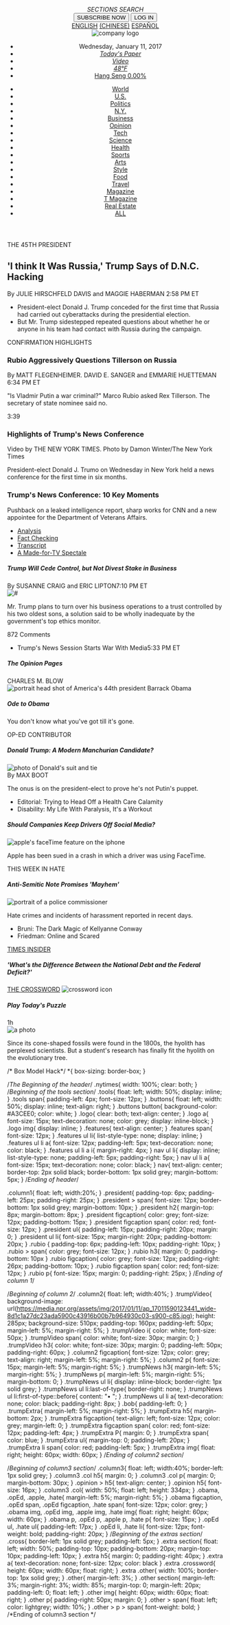 <!DOCTYPE html>
<html lang="en" dir="ltr">
  <head>
    <meta charset="utf-8">
    <link rel="stylesheet" href="https://use.fontawesome.com/releases/v5.0.13/css/all.css" integrity="sha384-DNOHZ68U8hZfKXOrtjWvjxusGo9WQnrNx2sqG0tfsghAvtVlRW3tvkXWZh58N9jp" crossorigin="anonymous">
    <link rel="stylesheet" href="nytimes.css">
    <title>The New York Times</title>
  </head>
  <body>
    <header class="nytimes">
      <section>
        <section class="tools">
          <i class="fas fa-bars"><span>SECTIONS</span></i>
          <i class="fas fa-search"><span>SEARCH</span></i>
        </section>
        <section class="buttons">
          <button type="button">SUBSCRIBE NOW</button>
          <button type="button">LOG IN</button>
          <a href="#"><i class="fas fa-cog"></i></a>
        </section>
      </section>
      <section class="logo">
        <section>
          <a href="#">ENGLISH</a>
          <a href="#">(CHINESE)</a>
          <a href="#">ESPAÑOL</a>
        </section>
        <section>
          <img src="https://g1.nyt.com/assets/homepage/20180514-221902/images/foundation/logos/nyt-logo-379x64.png" alt="company logo">
        </section>
      </section>
      <section class="features">
        <ul>
          <li><span>Wednesday, January 11, 2017</span></li>
          <li><a href="#"><i class="far fa-newspaper">Today's Paper</i></a></li>
          <li><a href="#"><i class="fas fa-video">Video</i></a></li>
          <li><a href="#"><i class="fas fa-cloud">48°F</i></a></li>
          <li><a href="#">Hang Seng 0.00%</a></li>
        </ul>
      </section>
      <nav>
        <ul>
          <li><a href="#">World</a></li>
          <li><a href="#">U.S.</a></li>
          <li><a href="#">Politics</a></li>
          <li><a href="#">N.Y.</a></li>
          <li><a href="#">Business</a></li>
          <li><a href="#">Opinion</a></li>
          <li><a href="#">Tech</a></li>
          <li><a href="#">Science</a></li>
          <li><a href="#">Health</a></li>
          <li><a href="#">Sports</a></li>
          <li><a href="#">Arts</a></li>
          <li><a href="#">Style</a></li>
          <li><a href="#">Food</a></li>
          <li><a href="#">Travel</a></li>
          <li><a href="#">Magazine</a></li>
          <li><a href="#">T Magazine</a></li>
          <li><a href="#">Real Estate</a></li>
          <li><a href="#">ALL</a></li>
        </ul>
      </nav>
    </header>
    <section class="column1">
      <section class="president">
        <span>THE 45TH PRESIDENT</span>
        <h2>'I think It Was Russia,' Trump Says of D.N.C. Hacking</h2>
        <figcaption>By JULIE HIRSCHFELD DAVIS and MAGGIE HABERMAN <span>2:58 PM ET</span></figcaption>
        <ul>
          <li>President-elect Donald J. Trump conceded for the first time that Russia had carried out cyberattacks during the presidential election.</li>
          <li>But Mr. Trump sidestepped repeated questions about whether he or anyone in his team had contact with Russia during the campaign.</li>
        </ul>
      </section>
      <section class="rubio">
        <span>CONFIRMATION HIGHLIGHTS</span>
        <h3>Rubio Aggressively Questions Tillerson on Russia</h3>
        <figcaption>By MATT FLEGENHEIMER. DAVID E. SANGER and EMMARIE HUETTEMAN <span>6:34 PM ET</span></figcaption>
        <p>"Is Vladmir Putin a war criminal?" Marco Rubio asked Rex Tillerson. The secretary of state nominee said no.</p>
      </section>
    </section>
    <section class="column2">
      <section>
        <section class="trumpVideo">
          <i class="fas fa-play"></i>
          <span>3:39</span>
          <h3>Highlights of Trump's News Conference</h3>
        </section>
        <figcaption>Video by THE NEW YORK TIMES. Photo by Damon Winter/The New York Times</figcaption>
        <p>President-elect Donald J. Trumo on Wednesday in New York held a news conference for the first time in six months.</p>
      </section>
      <section class="trumpNews">
        <h3>Trump's News Conference: 10 Key Moments</h3>
        <p>Pushback on a leaked intelligence report, sharp works for CNN and a new appointee for the Department of Veterans Affairs.</p>
        <ul>
          <li><a href="#">Analysis</a></li>
          <li><a href="#">Fact Checking</a></li>
          <li><a href="#">Transcript</a></li>
          <li><a href="#">A Made-for-TV Spectale</a></li>
        </ul>
      </section>
      <section class="trumpExtra">
        <h5>Trump Will Cede Control, but Not Divest Stake in Business</h5>
        <figcaption>By SUSANNE CRAIG and ERIC LIPTON<span>7:10 PM ET</span></figcaption>
        <img src="https://timedotcom.files.wordpress.com/2017/08/trump-jr-trump.jpg" alt="#">
        <p>Mr. Trump plans to turn over his business operations to a trust controlled by his two oldest sons, a solution said to be wholly inadequate by the government's top ethics monitor.</p>
        <span>872 Comments</span>
        <ul>
          <li>Trump's News Session Starts War With Media<span>5:33 PM ET</span></li>
        </ul>
      </section>
    </section>
    <section class="column3">
      <section class="opinion">
        <h5>The Opinion Pages</h5>
        <section class="col">
          <section class="obama">
            <figcaption>CHARLES M. BLOW</figcaption>
            <img src="http://obama.world/wp-content/uploads/2017/11/cropped-barackobama-headshot-1.jpg" alt="portrait head shot of America's 44th president Barrack Obama">
            <h5>Ode to Obama</h5>
            <p>You don't know what you've got till it's gone.</p>
          </section>
          <section class="opEd">
            <span>OP-ED CONTRIBUTOR</span>
            <h5>Donald Trump: A Modern Manchurian Candidate?</h5>
            <img src="https://dresslikea.com/wp-content/uploads/2017/04/Bottle-green-tie-for-business-wear-with-white-shirt-and-blue-suit-1024x768.jpg" alt="photo of Donald's suit and tie">
            <figcaption>By MAX BOOT</figcaption>
            <p>The onus is on the president-elect to prove he's not Putin's puppet.</p>
            <ul>
              <li>Editorial: Trying to Head Off a Health Care Calamity</li>
              <li>Disability: My Life With Paralysis, It's a Workout</li>
            </ul>
          </section>
        </section>
        <section class="col">
          <section class="apple">
            <h5>Should Companies Keep Drivers Off Social Media?</h5>
            <img src="https://www.imore.com/sites/imore.com/files/styles/large_wm_brw/public/field/image/2016/09/iPhone-7-FaceTime-Camera-hero.jpg" alt="apple's faceTime feature on the iphone">
            <p>Apple has been sued in a crash in which a driver was using FaceTime.</p>
          </section>
          <section class="hate">
            <span>THIS WEEK IN HATE</span>
            <h5>Anti-Semitic Note Promises 'Mayhem'</h5>
            <img src="https://jjie.org/wp-content/uploads/2015/11/DC-Kevin-Bethel-pr.jpg" alt="portrait of a police commissioner">
            <p>Hate crimes and incidents of harassment reported in recent days.</p>
            <ul>
              <li>Bruni: The Dark Magic of Kellyanne Conway</li>
              <li>Friedman: Online and Scared</li>
            </ul>
          </section>
        </section>
      </section>
      <section>
        <section class="extra">
          <section>
            <a href="#">TIMES INSIDER</a>
            <h5>'What's the Difference Between the National Debt and the Federal Deficit?'</h5>
          </section>
          <section class="cross">
            <a href="#">THE CROSSWORD</a>
            <img src="https://d30y9cdsu7xlg0.cloudfront.net/png/22533-200.png" alt="crossword icon" class="crossword">
            <h5>Play Today's Puzzle</h5>
          </section>
          <section class="other">
            <span>1h</span>
            <section>
              <img src="https://studentaffairscollective.org/wp-content/uploads/2017/06/pexels-photo-327538.jpeg" alt="a photo">
              <p>Since its cone-shaped fossils were found in the 1800s, <span>the hyolith has perplexed scientists.</span> But a student's research has finally fit the hyolith on the evolutionary tree.</p>
            </section>
          </section>
        </section>
      </section>
    </section>
  </body>
</html>
/* Box Model Hack*/
*{
  box-sizing: border-box;
}

/*The Beginning of the header*/
.nytimes{
  width: 100%;
  clear: both;
}
/*Beginning of the tools section*/
.tools{
  float: left;
  width: 50%;
  display: inline;
}
.tools span{
  padding-left: 4px;
  font-size: 12px;
}
.buttons{
  float: left;
  width: 50%;
  display: inline;
  text-align: right;
}
.buttons button{
  background-color: #A3CEE0;
  color: white;
}
.logo{
  clear: both;
  text-align: center;
}
.logo a{
  font-size: 15px;
  text-decoration: none;
  color: grey;
  display: inline-block;
}
.logo img{
  display: inline;
}
.features{
  text-align: center;
}
.features span{
  font-size: 12px;
}
.features ul li{
  list-style-type: none;
  display: inline;
}
.features ul li a{
  font-size: 12px;
  padding-left: 5px;
  text-decoration: none;
  color: black;
}
.features ul li a i{
  margin-right: 4px;
}
nav ul li{
  display: inline;
  list-style-type: none;
  padding-left: 5px;
  padding-right: 5px;
}
nav ul li a{
  font-size: 15px;
  text-decoration: none;
  color: black;
}
nav{
  text-align: center;
  border-top: 2px solid black;
  border-bottom: 1px solid grey;
  margin-bottom: 5px;
}
/*Ending of header*/

.column1{
  float: left;
  width:20%;
}
.president{
  padding-top: 6px;
  padding-left: 25px;
  padding-right: 25px;
}
.president > span{
  font-size: 12px;
  border-bottom: 1px solid grey;
  margin-bottom: 10px;
}
.president h2{
  margin-top: 8px;
  margin-bottom: 8px;
}
.president figcaption{
  color: grey;
  font-size: 12px;
  padding-bottom: 15px;
}
.president figcaption span{
  color: red;
  font-size: 12px;
}
.president ul{
  padding-left: 15px;
  padding-right: 20px;
  margin: 0;
}
.president ul li{
  font-size: 15px;
  margin-right: 20px;
  padding-bottom: 20px;
}
.rubio {
  padding-top: 6px;
  padding-left: 10px;
  padding-right: 10px;
}
.rubio > span{
  color: grey;
  font-size: 12px;
}
.rubio h3{
  margin: 0;
  padding-bottom: 10px
}
.rubio figcaption{
  color: grey;
  font-size: 12px;
  padding-right: 26px;
  padding-bottom: 10px;
}
.rubio figcaption span{
  color: red;
  font-size: 12px;
}
.rubio p{
  font-size: 15px;
  margin: 0;
  padding-right: 25px;
}
/*Ending of column 1*/

/*Beginning of column 2*/
.column2{
  float: left;
  width:40%;
}
.trumpVideo{
  background-image: url(https://media.npr.org/assets/img/2017/01/11/ap_17011590123441_wide-8d1c1a27dc23ada5900c43916b00b7b964930c03-s900-c85.jpg);
  height: 285px;
  background-size: 510px;
  padding-top: 160px;
  padding-left: 50px;
  margin-left: 5%;
  margin-right: 5%;
}
.trumpVideo i{
  color: white;
  font-size: 50px;
}
.trumpVideo span{
  color: white;
  font-size: 30px;
  margin: 0;
}
.trumpVideo h3{
  color: white;
  font-size: 30px;
  margin: 0;
  padding-left: 50px;
  padding-right: 60px;
}
.column2 figcaption{
  font-size: 12px;
  color: grey;
  text-align: right;
  margin-left: 5%;
  margin-right: 5%;
}
.column2 p{
  font-size: 15px;
  margin-left: 5%;
  margin-right: 5%;
}
.trumpNews h3{
  margin-left: 5%;
  margin-right: 5%;
}
.trumpNews p{
  margin-left: 5%;
  margin-right: 5%;
  margin-bottom: 0;
}
.trumpNews ul li{
  display: inline-block;
  border-right: 1px solid grey;
}
.trumpNews ul li:last-of-type{
  border-right: none;
}
.trumpNews ul li:first-of-type::before{
  content: "• ";
}
.trumpNews ul li a{
  text-decoration: none;
  color: black;
  padding-right: 8px;
}
.bob{
  padding-left: 0;
}
.trumpExtra{
  margin-left: 5%;
  margin-right: 5%;
}
.trumpExtra h5{
  margin-bottom: 2px;
}
.trumpExtra figcaption{
  text-align: left;
  font-size: 12px;
  color: grey;
  margin-left: 0;
}
.trumpExtra figcaption span{
  color: red;
  font-size: 12px;
  padding-left: 4px;
}
.trumpExtra P{
  margin: 0;
}
.trumpExtra span{
  color: blue;
}
.trumpExtra ul{
  margin-top: 0;
  padding-left: 20px;
}
.trumpExtra li span{
  color: red;
  padding-left: 5px;
}
.trumpExtra img{
  float: right;
  height: 60px;
  width: 60px;
}
/*Ending of column2 section*/

/*Beginning of column3 section*/
.column3{
  float: left;
  width:40%;
  border-left: 1px solid grey;
}
.column3 .col h5{
  margin: 0;
}
.column3 .col p{
  margin: 0;
  margin-bottom: 30px;
}
.opinion > h5{
  text-align: center;
}
.opinion h5{
  font-size: 16px;
}
.column3 .col{
  width: 50%;
  float: left;
  height: 334px;
}
.obama,
.opEd,
.apple,
.hate{
  margin-left: 5%;
  margin-right: 5%;
}
.obama figcaption,
.opEd span,
.opEd figcaption,
.hate span{
  font-size: 12px;
  color: grey;
}
.obama img,
.opEd img,
.apple img,
.hate img{
  float: right;
  height: 60px;
  width: 60px;
}
.obama p,
.opEd p,
.apple p,
.hate p{
  font-size: 15px;
}
.opEd ul,
.hate ul{
  padding-left: 17px;
}
.opEd li,
.hate li{
  font-size: 12px;
  font-weight: bold;
  padding-right: 20px;
}
/*Beginning of the extras section*/
.cross{
  border-left: 1px solid grey;
  padding-left: 5px;
}
.extra section{
  float: left;
  width: 50%;
  padding-top: 10px;
  padding-bottom: 20px;
  margin-top: 10px;
  padding-left: 10px;
}
.extra h5{
  margin: 0;
  padding-right: 40px;
}
.extra a{
  text-decoration: none;
  font-size: 12px;
  color: black
}
.extra .crossword{
  height: 60px;
  width: 60px;
  float: right;
}
.extra .other{
  width: 100%;
  border-top: 1px solid grey;
}
.other{
  margin-left: 3%;
}
.other section{
  margin-left: 3%;
  margin-right: 3%;
  width: 85%;
  margin-top: 0;
  margin-left: 20px;
  padding-left: 0;
  float: left;
}
.other img{
  height: 60px;
  width: 60px;
  float: right;
}
.other p{
  padding-right: 50px;
  margin: 0;
}
.other > span{
  float: left;
  color: lightgrey;
  width: 10%;
}
.other > p > span{
  font-weight: bold;
}
/*Ending of column3 section */
